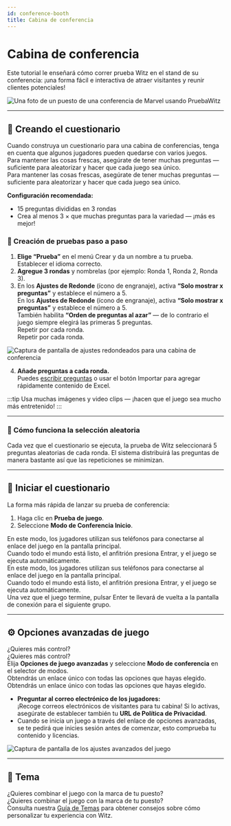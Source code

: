 ```yaml
---
id: conference-booth
title: Cabina de conferencia
---
```


# Cabina de conferencia

Este tutorial le enseñará cómo correr prueba Witz en el stand de su conferencia: ¡una forma fácil e interactiva de atraer visitantes y reunir clientes potenciales!

![Una foto de un puesto de una conferencia de Marvel usando PruebaWitz](/images/photos/marvel.jpg)

---

## 📝 Creando el cuestionario

Cuando construya un cuestionario para una cabina de conferencias, tenga en cuenta que algunos jugadores pueden quedarse con varios juegos.\
Para mantener las cosas frescas, asegúrate de tener muchas preguntas — suficiente para aleatorizar y hacer que cada juego sea único.\
Para mantener las cosas frescas, asegúrate de tener muchas preguntas — suficiente para aleatorizar y hacer que cada juego sea único.

**Configuración recomendada:**

- 15 preguntas divididas en 3 rondas
- Crea al menos 3 × que muchas preguntas para la variedad — ¡más es mejor!

### 🎲 Creación de pruebas paso a paso

1. **Elige “Prueba”** en el menú Crear y da un nombre a tu prueba. Establecer el idioma correcto.
2. **Agregue 3 rondas** y nombrelas (por ejemplo: Ronda 1, Ronda 2, Ronda 3).
3. En los **Ajustes de Redonde** (ícono de engranaje), activa **“Solo mostrar x preguntas”** y establece el número a 5.\
  En los **Ajustes de Redonde** (ícono de engranaje), activa **“Solo mostrar x preguntas”** y establece el número a 5.\
  También habilita **“Orden de preguntas al azar”** — de lo contrario el juego siempre elegirá las primeras 5 preguntas.\
  Repetir por cada ronda.\
  Repetir por cada ronda.

![Captura de pantalla de ajustes redondeados para una cabina de conferencia](/images/tutorials/conference/round_settings.png)

4. **Añade preguntas a cada ronda.**\
  Puedes [escribir preguntas](../editor/005-writing-questions.md) o usar el botón Importar para agregar rápidamente contenido de Excel.

:::tip
Usa muchas imágenes y video clips — ¡hacen que el juego sea mucho más entretenido!
:::

---

### 🔀 Cómo funciona la selección aleatoria

Cada vez que el cuestionario se ejecuta, la prueba de Witz seleccionará 5 preguntas aleatorias de cada ronda. El sistema distribuirá las preguntas de manera bastante así que las repeticiones se minimizan.

---

## 🚀 Iniciar el cuestionario

La forma más rápida de lanzar su prueba de conferencia:

1. Haga clic en **Prueba de juego**.
2. Seleccione **Modo de Conferencia Inicio**.

En este modo, los jugadores utilizan sus teléfonos para conectarse al enlace del juego en la pantalla principal.\
Cuando todo el mundo está listo, el anfitrión presiona Entrar, y el juego se ejecuta automáticamente.\
En este modo, los jugadores utilizan sus teléfonos para conectarse al enlace del juego en la pantalla principal.\
Cuando todo el mundo está listo, el anfitrión presiona Entrar, y el juego se ejecuta automáticamente.\
Una vez que el juego termine, pulsar Enter te llevará de vuelta a la pantalla de conexión para el siguiente grupo.

---

## ⚙️ Opciones avanzadas de juego

¿Quieres más control?\
¿Quieres más control?\
Elija **Opciones de juego avanzadas** y seleccione **Modo de conferencia** en el selector de modos.\
Obtendrás un enlace único con todas las opciones que hayas elegido.\
Obtendrás un enlace único con todas las opciones que hayas elegido.

- **Preguntar al correo electrónico de los jugadores:**\
  ¡Recoge correos electrónicos de visitantes para tu cabina! Si lo activas, asegúrate de establecer también tu **URL de Política de Privacidad**.
- Cuando se inicia un juego a través del enlace de opciones avanzadas, se te pedirá que inicies sesión antes de comenzar, esto comprueba tu contenido y licencias.

![Captura de pantalla de los ajustes avanzados del juego](/images/tutorials/conference/advanced_game_settings.png)

---

## 🎨 Tema

¿Quieres combinar el juego con la marca de tu puesto?\
¿Quieres combinar el juego con la marca de tu puesto?\
Consulta nuestra [Guía de Temas](../advanced/011-emerald-theme.md) para obtener consejos sobre cómo personalizar tu experiencia con Witz.
